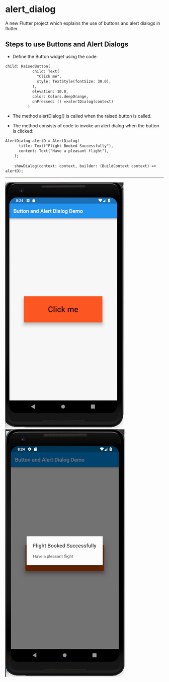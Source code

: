 # alert_dialog

A new Flutter project which explains the use of buttons and alert dialogs in flutter.

## Steps to use Buttons and Alert Dialogs

* Define the Button widget using the code:

```
child: RaisedButton(
            child: Text(
              "Click me",
              style: TextStyle(fontSize: 30.0),
            ),
            elevation: 10.0,
            color: Colors.deepOrange,
            onPressed: () =>alertDialog(context)
          )
```

* The method alertDialog() is called when the raised button is called.

* The method consists of code to invoke an alert dialog when the button is clicked:

```
AlertDialog alertD = AlertDialog(
      title: Text("Flight Booked Successfully"),
      content: Text("Have a pleasant flight"),
    );

    showDialog(context: context, builder: (BuildContext context) => alertD);
```

<hr>

![](./screenshots/screen1.png) ![](./screenshots/screen2.png)
